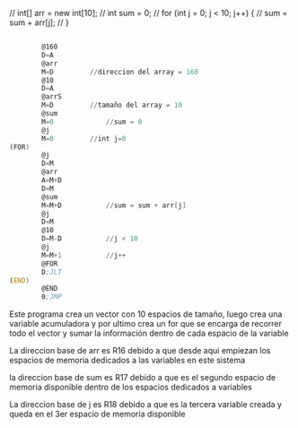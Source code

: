 //      int[] arr = new int[10];
//      int sum = 0;
//      for (int j = 0; j < 10; j++) {
//          sum = sum + arr[j];
//      }

```asm

        @160
        D=A
        @arr
        M=D         //direccion del array = 160
        @10
        D=A
        @arrS       
        M=D         //tamaño del array = 10
        @sum
        M=0             //sum = 0
        @j
        M=0         //int j=0
(FOR)
        @j
        D=M
        @arr
        A=M+D
        D=M
        @sum
        M=M+D           //sum = sum + arr[j]
        @j
        D=M
        @10
        D=M-D           //j < 10
        @j 
        M=M+1           //j++
        @FOR
        D;JLT
(END)
        @END
        0;JMP
```
Este programa crea un vector con 10 espacios de tamaño, luego crea una variable acumuladora
y por ultimo crea un for que se encarga de recorrer todo el vector y sumar la información dentro de cada espacio de la variable

La direccion base de arr es R16 debido a que desde aqui empiezan los espacios de memoria dedicados a las variables en este sistema

la direccion base de sum es R17 debido a que es el segundo espacio de memoria disponible dentro de los espacios dedicados a variables

La direccion base de j es R18 debido a que es la tercera variable creada y queda en el 3er espacio de memoria disponible
